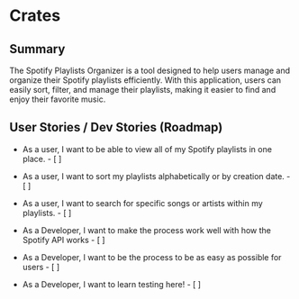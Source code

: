 # Crates

## Summary
The Spotify Playlists Organizer is a tool designed to help users manage and organize their Spotify playlists efficiently. With this application, users can easily sort, filter, and manage their playlists, making it easier to find and enjoy their favorite music.

## User Stories / Dev Stories (Roadmap)
- As a user, I want to be able to view all of my Spotify playlists in one place. - [ ]
- As a user, I want to sort my playlists alphabetically or by creation date. - [ ]
- As a user, I want to search for specific songs or artists within my playlists. - [ ]

- As a Developer, I want to make the process work well with how the Spotify API works - [ ]
- As a Developer, I want to be the process to be as easy as possible for users - [ ]
- As a Developer, I want to learn testing here! - [ ]



